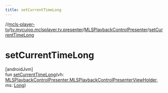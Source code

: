 ```yaml
---
title: setCurrentTimeLong
---
```

//[mcls-player-tv](../../../index.html)/[tv.mycujoo.mclsplayer.tv.presenter](../index.html)/[MLSPlaybackControlPresenter](index.html)/[setCurrentTimeLong](set-current-time-long.html)



# setCurrentTimeLong



[androidJvm]\
fun [setCurrentTimeLong](set-current-time-long.html)(vh: [MLSPlaybackControlPresenter.MLSPlaybackControlPresenterViewHolder](-m-l-s-playback-control-presenter-view-holder/index.html), ms: [Long](https://kotlinlang.org/api/latest/jvm/stdlib/kotlin/-long/index.html))





